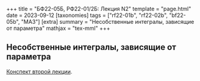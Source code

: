+++
title = "БФ22-05Б, РФ22-01/2Б: Лекция N2"
template = "page.html"
date = 2023-09-12
[taxonomies]
tags = ["rf22-01b", "rf22-02b", "bf22-05b", "MA3"]
[extra]
summary = "Несобственные интегралы, зависящие от параметра"
mathjax = "tex-mml"
+++

<!-- more -->

## Несобственные интегралы, зависящие от параметра

[Конспект второй лекции](/MA3_Lecture_2.pdf). 